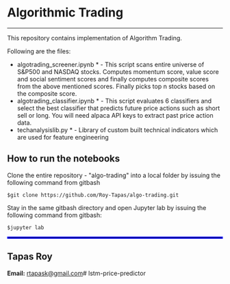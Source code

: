 # Algorithmic Trading
---

This repository contains implementation of Algorithm Trading.  

Following are the files: 
* algotrading_screener.ipynb * - This script scans entire universe of S&P500 and NASDAQ stocks. Computes momentum score, value score and social sentiment scores and finally computes composite scores from the above mentioned scores. Finally picks top n stocks based on the composite score. 
* algotrading_classifier.ipynb * - This script evaluates 6 classifiers and select the best classifier that predicts future price actions such as short sell or long. You will need alpaca API keys to extract past price action data.
* techanalysislib.py * - Library of custom built technical indicators which are used for feature engineering


## How to run the notebooks <br>
Clone the entire repository - "algo-trading"  into a local folder by issuing the following command from gitbash <br>
```
$git clone https://github.com/Roy-Tapas/algo-trading.git
```
Stay in the same gitbash directory and open Jupyter lab by issuing the following command from gitbash: <br>
```
$jupyter lab
```


<hr style="border:2px solid blue"> </hr>

## Tapas Roy

**Email:** rtapask@gmail.com# lstm-price-predictor